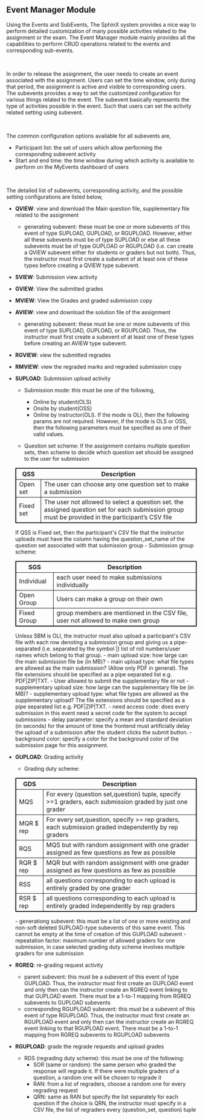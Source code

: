 ## Event Manager Module

Using the Events and SubEvents, The SphinX system provides a nice way to perform detailed customization of many possible activities related to the assignment or the exam. The Event Manager module mainly provides all the capabilities to perform CRUD operations related to the events and corresponding sub-events.

&nbsp;

In order to release the assignment, the user needs to create an event associated with the assignment. Users can set the time window, only during that period, the assignment is active and visible to corresponding users. The subevents provides a way to set the customized configuration for various things related to the event. The subevent basically represents the type of activities possible in the event. Such that users can set the activity related setting using subevent.

&nbsp;

The common configuration options available for all subevents are,
- Participant list: the set of users which allow performing the corresponding subevent activity
- Start and end time: the time window during which activity is available to perform on the         MyEvents dashboard of users

&nbsp;

The detailed list of subevents, corresponding activity, and the possible setting configurations are listed below,

- **QVIEW**: view and download the Main question file, supplementary file related to the assignment
    - generating subevent: these must be one or more subevents of this event of type SUPLOAD, GUPLOAD, or RGUPLOAD. However, either all these subevents must be of type SUPLOAD or else all these subevents must be of type GUPLOAD or RGUPLOAD (i.e. can create a QVIEW subevent either for students or graders but not both). Thus, the instructor must first create a subevent of at least one of these types before creating a QVIEW type subevent.
- **SVIEW**: Submission view activity
- **GVIEW**: View the submitted grades
- **MVIEW**: View the Grades and graded submission copy
- **AVIEW**: view and download the solution file of the assignment
    - generating subevent: these must be one or more subevents of this event of type SUPLOAD, GUPLOAD, or RGUPLOAD. Thus, the instructor must first create a subevent of at least one of these types before creating an AVIEW type subevent.
- **RGVIEW**: view the submitted regrades
- **RMVIEW**: view the regraded marks and regraded submission copy
- **SUPLOAD**: Submission upload activity
    - Submission mode: this must be one of the following, 
        - Online by student(OLS)
        - Onsite by student(OSS)
        - Online by instructor(OLI).
    If the mode is OLI, then the following params are not required. However, if the mode is OLS or OSS, then the following parameters must be specified as one of their valid values.

    - Question set scheme: If the assignment contains multiple question sets, then scheme to        decide which question set should be assigned to the user for submission
    <table style="border: 1px solid black">
    <tr style="border: 1px solid black">
        <th> QSS </th>
        <th> Description </th>
    </tr>
    <tr style="border: 1px solid black">
        <td style="border: 1px solid black"> Open set </td>
        <td> The user can choose any one question set to make a submission </td>
    </tr>
    <tr style="border: 1px solid black">
        <td style="border: 1px solid black"> Fixed set </td>
        <td> The user not allowed to select a question set. the assigned question set for each submission group must be provided in the participant’s CSV file </td>
        
    </tr>
    </table>
        If QSS is Fixed set, then the participant's CSV file that the instructor uploads must have the column having the question_set_name of the question set associated with that submission group
    - Submission group scheme:
    <table style="border: 1px solid black">
    <tr style="border: 1px solid black">
        <th> SGS </th>
        <th> Description </th>
    </tr>
    <tr style="border: 1px solid black">
        <td style="border: 1px solid black"> Individual </td>
        <td> each user need to make submissions individually </td>
    </tr>
    <tr style="border: 1px solid black">
        <td style="border: 1px solid black"> Open Group </td>
        <td> Users can make a group on their own </td> 
    </tr>
       <tr style="border: 1px solid black">
        <td style="border: 1px solid black"> Fixed Group </td>
        <td> group members are mentioned in the CSV file, user not allowed to make own group </td>
    </tr>
    </table>
    Unless SBM is OLI, the instructor must also upload a participant's CSV file with each row denoting a submission group and giving us a pipe-separated (i.e. separated by the symbol |) list of roll numbers/user names which belong to that group.
    - main upload size: how large can the main submission file be (in MB)?
    - main upload type: what file types are allowed as the main submission? (Allow only PDF in general). The file extensions should be specified as a pipe separated list e.g. PDF|ZIP|TXT.
    - User allowed to submit the supplementary file or not
    - supplementary upload size: how large can the supplementary file be (in MB)?
    - supplementary upload type: what file types are allowed as the supplementary upload? The file extensions should be specified as a pipe separated list e.g. PDF|ZIP|TXT.
    - need access code: does every submission in this event need a secret code for the system to  accept submissions
    - delay parameter: specify a mean and standard deviation (in seconds) for the amount of time the frontend must artificially delay the upload of a submission after the student clicks the submit button.
    - background color: specify a color for the background color of the submission page for this assignment. 
- **GUPLOAD**: Grading activity
    - Grading duty scheme: 

    <table style="border: 1px solid black">
    <tr style="border: 1px solid black">
        <th> GDS </th>
        <th> Description </th>
    </tr>
    <tr style="border: 1px solid black">
        <td style="border: 1px solid black"> MQS </td>
        <td> For every (question set,question) tuple, specify >=1 graders, each submission graded by just one grader </td>
    </tr>
    <tr style="border: 1px solid black">
        <td style="border: 1px solid black"> MQR $ rep </td>
        <td> For every set,question, specify >= rep graders, each submission graded independently by rep graders </td> 
    </tr>
    <tr style="border: 1px solid black">
        <td style="border: 1px solid black"> RQS </td>
        <td> MQS but with random assignment with one grader assigned as few questions as few as possible </td>
    </tr>
     <tr style="border: 1px solid black">
        <td style="border: 1px solid black"> RQR $ rep </td>
        <td> MQR but with random assignment with one grader assigned as few questions as few as possible </td>
    </tr>
     <tr style="border: 1px solid black">
        <td style="border: 1px solid black"> RSS </td>
        <td> all questions corresponding to each upload is entirely graded by one grader </td>
    </tr>
     <tr style="border: 1px solid black">
        <td style="border: 1px solid black"> RSR $ rep </td>
        <td> all questions corresponding to each upload is entirely graded independently by rep graders </td>
    </tr>
    </table>
    - generationg subevent: this must be a list of one or more existing and non-soft deleted       SUPLOAD-type subevents of this same event. This cannot be empty at the time of creation      of this GUPLOAD subevent
    - repeatation factor: maximum number of allowed graders for one submission, in case selected grading duty scheme involves multiple graders for one submission
- **RGREQ**: re-grading request activity
    - parent subevent: this must be a subevent of this event of type GUPLOAD. Thus, the instructor must first create an GUPLOAD event and only then can the instructor create an RGREQ event linking to that GUPLOAD event. There must be a 1-to-1 mapping from RGREQ subevents to GUPLOAD subevents
    - corresponding RGUPLOAD subevent: this must be a subevent of this event of type RGUPLOAD. Thus, the instructor must first create an RGUPLOAD event and only then can the instructor create an RGREQ event linking to that RGUPLOAD event. There must be a 1-to-1 mapping from RGREQ subevents to RGUPLOAD subevents
- **RGUPLOAD**: grade the regrade requests and upload grades
    - RDS (regrading duty scheme): this must be one of the following:
        - SOR (same or random): the same person who graded the response will regrade it. If there were multiple graders of a question, a random one will be chosen to regrade it 
        - RAN: from a list of regraders, choose a random one for every regrading request
        - QRN: same as RAN but specify the list separately for each question
        If the choice is QRN, the instructor must specify in a CSV file, the list of regraders every (question_set, question) tuple




       




